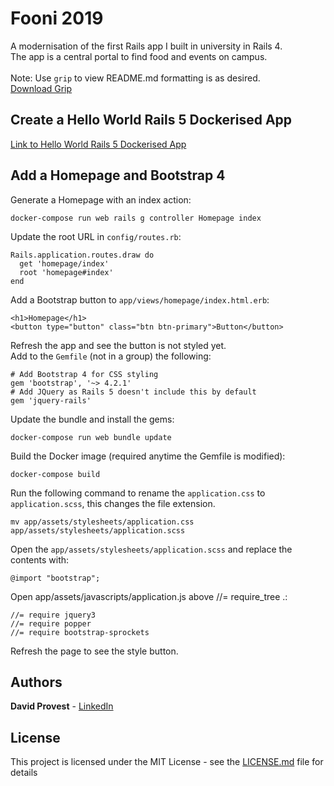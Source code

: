 # Fooni 2019
A modernisation of the first Rails app I built in university in Rails 4.<br/>
The app is a central portal to find food and events on campus.<br/>
<br/>
Note: Use `grip` to view README.md formatting is as desired.<br/>
[Download Grip](https://github.com/joeyespo/grip)

## Create a Hello World Rails 5 Dockerised App
[Link to Hello World Rails 5 Dockerised App](https://github.com/dpro7026/helloworld_rails_docker)

## Add a Homepage and Bootstrap 4
Generate a Homepage with an index action:
```
docker-compose run web rails g controller Homepage index
```
Update the root URL in `config/routes.rb`:
```
Rails.application.routes.draw do
  get 'homepage/index'
  root 'homepage#index'
end
```
Add a Bootstrap button to `app/views/homepage/index.html.erb`:
```
<h1>Homepage</h1>
<button type="button" class="btn btn-primary">Button</button>
```
Refresh the app and see the button is not styled yet.<br/>
Add to the `Gemfile` (not in a group) the following:
```
# Add Bootstrap 4 for CSS styling
gem 'bootstrap', '~> 4.2.1'
# Add JQuery as Rails 5 doesn't include this by default
gem 'jquery-rails'
```
Update the bundle and install the gems:
```
docker-compose run web bundle update
```
Build the Docker image (required anytime the Gemfile is modified):
```
docker-compose build
```
Run the following command to rename the `application.css` to `application.scss`, this changes the file extension.
```
mv app/assets/stylesheets/application.css app/assets/stylesheets/application.scss
```
Open the `app/assets/stylesheets/application.scss` and replace the contents with:
```
@import "bootstrap";
```
Open app/assets/javascripts/application.js above //= require_tree .:
```
//= require jquery3
//= require popper
//= require bootstrap-sprockets
```
Refresh the page to see the style button.


## Authors

**David Provest** - [LinkedIn](https://www.linkedin.com/in/davidjprovest/)

## License

This project is licensed under the MIT License - see the [LICENSE.md](LICENSE.md) file for details
